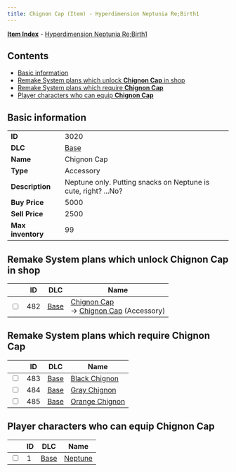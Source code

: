 ```yaml
---
title: Chignon Cap (Item) - Hyperdimension Neptunia Re;Birth1
---
```


[**Item Index**](/neptunia/rb1/item/index.html) - [Hyperdimension Neptunia Re;Birth1](/neptunia/rb1)

## Contents

- [Basic information](#basic-information)
- [Remake System plans which unlock **Chignon Cap** in shop](#remake-system-plans-which-unlock-chignon-cap-in-shop)
- [Remake System plans which require **Chignon Cap**](#remake-system-plans-which-require-chignon-cap)
- [Player characters who can equip **Chignon Cap**](#player-characters-who-can-equip-chignon-cap)

## Basic information

|   |   |
| -- | -- |
| **ID** | 3020 |
| **DLC** | [Base](/neptunia/rb1/dlc/1-base.html) |
| **Name** | Chignon Cap |
| **Type** | Accessory |
| **Description** | Neptune only. Putting snacks on Neptune is cute, right? ...No? |
| **Buy Price** | 5000 |
| **Sell Price** | 2500 |
| **Max inventory** | 99 |


## Remake System plans which unlock **Chignon Cap** in shop

|    | ID | DLC | Name |
| -- | -- | --- | ---- |
| <input type="checkbox" id="rb1-remake-1-482" class="trackbox" /> | 482 | [Base](/neptunia/rb1/dlc/1-base.html) | [Chignon Cap](/neptunia/rb1/remake/1-482-chignon-cap.html)<br /> → [Chignon Cap](/neptunia/rb1/item/1-3020-chignon-cap.html) (Accessory) |


## Remake System plans which require **Chignon Cap**

|    | ID | DLC | Name |
| -- | -- | --- | ---- |
| <input type="checkbox" id="rb1-quest-1-483" class="trackbox" /> | 483 | [Base](/neptunia/rb1/dlc/1-base.html) | [Black Chignon](/neptunia/rb1/quest/1-483-black-chignon.html) |
| <input type="checkbox" id="rb1-quest-1-484" class="trackbox" /> | 484 | [Base](/neptunia/rb1/dlc/1-base.html) | [Gray Chignon](/neptunia/rb1/quest/1-484-gray-chignon.html) |
| <input type="checkbox" id="rb1-quest-1-485" class="trackbox" /> | 485 | [Base](/neptunia/rb1/dlc/1-base.html) | [Orange Chignon](/neptunia/rb1/quest/1-485-orange-chignon.html) |


## Player characters who can equip **Chignon Cap**

|    | ID | DLC | Name |
| -- | -- | --- | ---- |
| <input type="checkbox" id="rb1-player-1-1" class="trackbox" /> | 1 | [Base](/neptunia/rb1/dlc/1-base.html) | [Neptune](/neptunia/rb1/player/1-1-neptune.html) |
